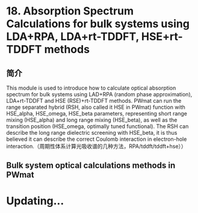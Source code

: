 # 18. Absorption Spectrum Calculations for bulk systems using LDA+RPA, LDA+rt-TDDFT, HSE+rt-TDDFT methods

## 简介

This module is used to introduce how to calculate optical absorption spectrum for bulk systems using LAD+RPA (random phase approximation), LDA+rt-TDDFT and HSE (RSE)+rt-TDDFT methods. PWmat can run the range separated hybrid (RSH, also called it HSE in PWmat) function with HSE_alpha, HSE_omega, HSE_beta parameters, representing short range mixing (HSE_alpha) and long range mixing (HSE_beta), as well as the transition position (HSE_omega, optimally tuned functional). The RSH can describe the long range dielectric screening with HSE_beta, it is thus believed it can describe the correct Coulomb interaction in electron-hole interaction.（周期性体系计算光吸收谱的几种方法，RPA/tddft/tddft+hse））

## Bulk system optical calculations methods in PWmat

# Updating...